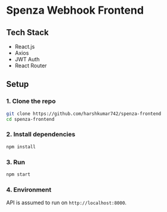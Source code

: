 # Spenza Webhook Frontend

## Tech Stack
- React.js
- Axios
- JWT Auth
- React Router

## Setup

### 1. Clone the repo
```bash
git clone https://github.com/harshkumar742/spenza-frontend
cd spenza-frontend
```

### 2. Install dependencies
```bash
npm install
```

### 3. Run
```bash
npm start
```

### 4. Environment
API is assumed to run on `http://localhost:8000`.

